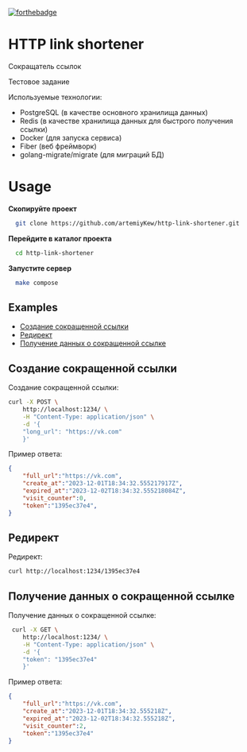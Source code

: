
[![forthebadge](https://forthebadge.com/images/featured/featured-built-with-love.svg)](https://forthebadge.com)
# HTTP link shortener
Сокращатель ссылок

Тестовое задание 

Используемые технологии: 
- PostgreSQL (в качестве основного хранилища данных)
- Redis (в качестве хранилища данных для быстрого получения ссылки)
- Docker (для запуска сервиса)
- Fiber (веб фреймворк)
- golang-migrate/migrate (для миграций БД)

# Usage

**Скопируйте проект**
```bash
  git clone https://github.com/artemiyKew/http-link-shortener.git
```

**Перейдите в каталог проекта**
```bash
  cd http-link-shortener
```

**Запустите сервер**
```bash
  make compose
```

## Examples
- [Создание сокращенной ссылки](#создание-сокращенной-ссылки)
- [Редирект](#редирект)
- [Получение данных о сокращенной ссылке](#получение-данных-о-сокращенной-ссылке)

## Создание сокращенной ссылки
Создание сокращенной ссылки: 

```bash
curl -X POST \
    http://localhost:1234/ \
    -H "Content-Type: application/json" \
    -d '{
    "long_url": "https://vk.com"
    }'
```
Пример ответа: 
```json
{
    "full_url":"https://vk.com",
    "create_at":"2023-12-01T18:34:32.555217917Z", 
    "expired_at":"2023-12-02T18:34:32.555218084Z",
    "visit_counter":0,
    "token":"1395ec37e4",
}
```

## Редирект
Редирект:
```bash
curl http://localhost:1234/1395ec37e4 
```

## Получение данных о сокращенной ссылке
Получение данных о сокращенной ссылке:

```bash
 curl -X GET \
    http://localhost:1234/ \
    -H "Content-Type: application/json" \
    -d '{
    "token": "1395ec37e4"
    }'
```
Пример ответа: 
```json
{
    "full_url":"https://vk.com",
    "create_at":"2023-12-01T18:34:32.555218Z",
    "expired_at":"2023-12-02T18:34:32.555218Z",
    "visit_counter":2,
    "token":"1395ec37e4"    
}
```